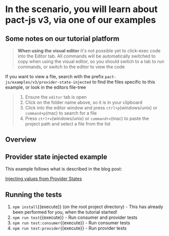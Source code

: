 # In the scenario, you will learn about pact-js v3, via one of our examples

## Some notes on our tutorial platform

> <strong>When using the visual editor</strong> it's not possible yet to click-exec code into the Editor tab.
> All commands will be automatically switched to copy when using the visual editor, so you should switch to a tab to run commands, or switch to the editor to view the code

If you want to view a file, search with the prefix `pact-js/examples/v3/provider-state-injected` to find the files specific to this example, or look in the editors file-tree

> 1. Ensure the `editor` tab is open
> 2. Click on the folder name above, so it is in your clipboard
> 3. Click into the editor window and press `ctrl+p`(windows/unix) or `command+p`(mac) to search for a file
> 4. Press `ctrl+v`(windows/unix) or `command+v`(mac) to paste the project path and select a file from the list

## Overview

## Provider state injected example

This example follows what is described in the blog post: 

<a href="https://pactflow.io/blog/injecting-values-from-provider-states/" target="_blank">Injecting values from Provider States</a>



## Running the tests

1. `npm install`{{execute}} (on the root project directory) - This has already been performed for you, when the tutorial started!
2. `npm run test`{{execute}} - Run consumer and provider tests
3. `npm run test:consumer`{{execute}} - Run consumer tests
4. `npm run test:provider`{{execute}} - Run provider tests
